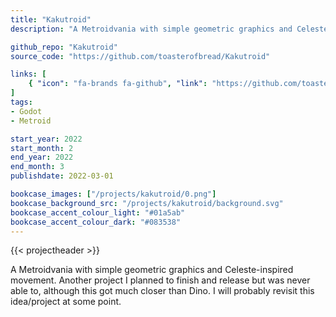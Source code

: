 ```yaml
---
title: "Kakutroid"
description: "A Metroidvania with simple geometric graphics and Celeste-inspired movement. Another project I planned to finish and release but was never able to."

github_repo: "Kakutroid"
source_code: "https://github.com/toasterofbread/Kakutroid"

links: [
    { "icon": "fa-brands fa-github", "link": "https://github.com/toasterofbread/Kakutroid", "label": "Repository" }
]
tags:
- Godot
- Metroid

start_year: 2022
start_month: 2
end_year: 2022
end_month: 3
publishdate: 2022-03-01

bookcase_images: ["/projects/kakutroid/0.png"]
bookcase_background_src: "/projects/kakutroid/background.svg"
bookcase_accent_colour_light: "#01a5ab"
bookcase_accent_colour_dark: "#083538"
---
```


{{< projectheader >}}

A Metroidvania with simple geometric graphics and Celeste-inspired movement.
Another project I planned to finish and release but was never able to, although this got much closer than Dino.
I will probably revisit this idea/project at some point.
